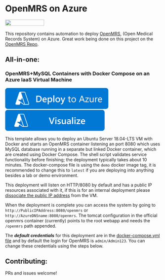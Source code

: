 # OpenMRS on Azure

<img src="https://camo.githubusercontent.com/af224fc4a6839acfdcb4f4021290b2c5825ca0fa518ae6bcaab8636ad8a30bed/68747470733a2f2f74616c6b2e6f70656e6d72732e6f72672f75706c6f6164732f64656661756c742f6f726967696e616c2f32582f662f663165633537396230333938636230346338306135346335366461323139623234343066653234392e6a7067" width=50% height=50%>

This repository contains automation to deploy [OpenMRS](https://openmrs.org/), (Open Medical Records System) on Azure. Great work being done on this project on the [OpenMRS Repo](https://github.com/openmrs/openmrs-core).

## All-in-one:
### OpenMRS+MySQL Containers with Docker Compose on an Azure IaaS Virtual Machine

[//]: # (The short URLs below are to show impact of this solution by tracking number of deployments. You can use the direct link if you wish - https://portal.azure.com/#create/Microsoft.Template/uri/https%3A%2F%2Fraw.githubusercontent.com%2Fmatthansen0%2Fazure-openemr%2Fmain%2Fall-in-one%2Fazuredeploy.json)

[![Deploy To Azure](https://raw.githubusercontent.com/Azure/azure-quickstart-templates/master/1-CONTRIBUTION-GUIDE/images/deploytoazure.svg?sanitize=true)](https://urls.hansencloud.com/openmrs-allinone)
[![Visualize](https://raw.githubusercontent.com/Azure/azure-quickstart-templates/master/1-CONTRIBUTION-GUIDE/images/visualizebutton.svg?sanitize=true)](http://armviz.io/#/?load=https%3A%2F%2Fraw.githubusercontent.com%2Fmatthansen0%2Fazure-openmrs%2Fmain%2Fall-in-one%2Fazuredeploy.json)
	

This template allows you to deploy an Ubuntu Server 18.04-LTS VM with Docker
and starts an OpenMRS container listening an port 8080 which uses MySQL database running
in a separate but linked Docker container, which are created using Docker Compose. The shell script validates service functionality before finishing; the deployment typically takes about 10 minutes. The docker-compose file is using the ``demo`` docker image tag, it is recommended to change this to ``latest`` if you are deploying into anything besides a lab or demo environment.

This deployment will listen on HTTP/8080 by default and has a public IP resources associated with it, if this is for an internal deployment please [dissociate the public IP address](https://docs.microsoft.com/en-us/azure/virtual-network/remove-public-ip-address-vm) from the VM.

When the deployment is complete you can access the system by going to ``http://PublicIPAddress:8080/openmrs`` or ``http://AzureDNSname:8080/openmrs``. The tomcat configuration in the official openmrs container (currently) points to the root webapp and needs the ``/openmrs`` path appended.

The ***default credentials*** for this deployment are in the [docker-compose.yml file](all-in-one/docker-compose.yml) and by default the login for OpenMRS is ``admin/Admin123``. You can change these credentials using the steps below.


## Contributing: 

PRs and issues welcome! 
